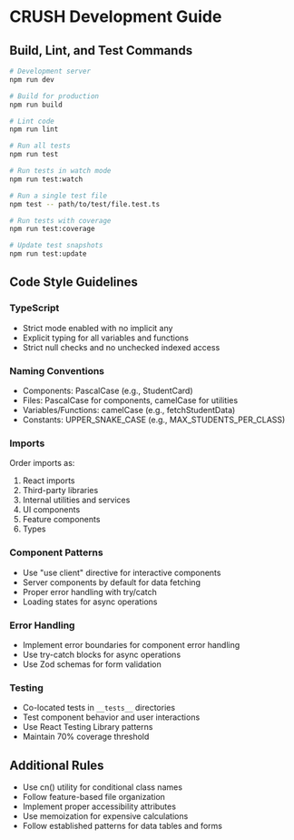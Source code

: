 # CRUSH Development Guide

## Build, Lint, and Test Commands

```bash
# Development server
npm run dev

# Build for production
npm run build

# Lint code
npm run lint

# Run all tests
npm run test

# Run tests in watch mode
npm run test:watch

# Run a single test file
npm test -- path/to/test/file.test.ts

# Run tests with coverage
npm run test:coverage

# Update test snapshots
npm run test:update
```

## Code Style Guidelines

### TypeScript
- Strict mode enabled with no implicit any
- Explicit typing for all variables and functions
- Strict null checks and no unchecked indexed access

### Naming Conventions
- Components: PascalCase (e.g., StudentCard)
- Files: PascalCase for components, camelCase for utilities
- Variables/Functions: camelCase (e.g., fetchStudentData)
- Constants: UPPER_SNAKE_CASE (e.g., MAX_STUDENTS_PER_CLASS)

### Imports
Order imports as:
1. React imports
2. Third-party libraries
3. Internal utilities and services
4. UI components
5. Feature components
6. Types

### Component Patterns
- Use "use client" directive for interactive components
- Server components by default for data fetching
- Proper error handling with try/catch
- Loading states for async operations

### Error Handling
- Implement error boundaries for component error handling
- Use try-catch blocks for async operations
- Use Zod schemas for form validation

### Testing
- Co-located tests in `__tests__` directories
- Test component behavior and user interactions
- Use React Testing Library patterns
- Maintain 70% coverage threshold

## Additional Rules
- Use cn() utility for conditional class names
- Follow feature-based file organization
- Implement proper accessibility attributes
- Use memoization for expensive calculations
- Follow established patterns for data tables and forms
